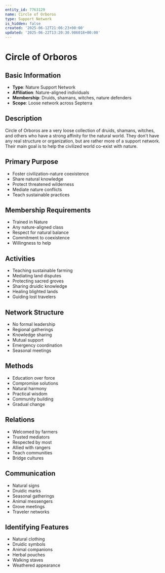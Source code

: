 ```yaml
---
entity_id: 7763129
name: Circle of Orboros
type: Support Network
is_hidden: false
created: '2025-06-12T21:06:23+00:00'
updated: '2025-06-22T13:20:30.986018+00:00'
---
```


# Circle of Orboros

## Basic Information

- **Type**: Nature Support Network
- **Affiliation**: Nature-aligned individuals
- **Membership**: Druids, shamans, witches, nature defenders
- **Scope**: Loose network across Septerra

## Description

Circle of Orboros are a very loose collection of druids, shamans, witches, and others who have a strong affinity for the natural world. They don't have any real structure or organization, but are rather more of a support network. Their main goal is to help the civilized world co-exist with nature.

## Primary Purpose

- Foster civilization-nature coexistence
- Share natural knowledge
- Protect threatened wilderness
- Mediate nature conflicts
- Teach sustainable practices

## Membership Requirements

- Trained in Nature
- Any nature-aligned class
- Respect for natural balance
- Commitment to coexistence
- Willingness to help

## Activities

- Teaching sustainable farming
- Mediating land disputes
- Protecting sacred groves
- Sharing druidic knowledge
- Healing blighted lands
- Guiding lost travelers

## Network Structure

- No formal leadership
- Regional gatherings
- Knowledge sharing
- Mutual support
- Emergency coordination
- Seasonal meetings

## Methods

- Education over force
- Compromise solutions
- Natural harmony
- Practical wisdom
- Community building
- Gradual change

## Relations

- Welcomed by farmers
- Trusted mediators
- Respected by most
- Allied with rangers
- Teach communities
- Bridge cultures

## Communication

- Natural signs
- Druidic marks
- Seasonal gatherings
- Animal messengers
- Grove meetings
- Traveler networks

## Identifying Features

- Natural clothing
- Druidic symbols
- Animal companions
- Herbal pouches
- Walking staves
- Weathered appearance